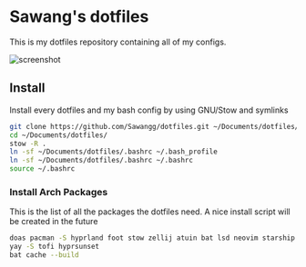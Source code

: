 # Sawang's dotfiles

This is my dotfiles repository containing all of my configs.

![screenshot](https://github.com/user-attachments/assets/0009d61a-ef4e-45ee-ad36-683c1169cbf3)

## Install

Install every dotfiles and my bash config by using GNU/Stow and symlinks

```sh
git clone https://github.com/Sawangg/dotfiles.git ~/Documents/dotfiles/
cd ~/Documents/dotfiles/
stow -R .
ln -sf ~/Documents/dotfiles/.bashrc ~/.bash_profile
ln -sf ~/Documents/dotfiles/.bashrc ~/.bashrc
source ~/.bashrc
```
### Install Arch Packages

This is the list of all the packages the dotfiles need. A nice install script will be created in the future

```sh
doas pacman -S hyprland foot stow zellij atuin bat lsd neovim starship grim slurp wl-clipboard zoxide fzf libnotify brightnessctl playerctl hyprpicker hypridle hyprlock
yay -S tofi hyprsunset
bat cache --build
```
